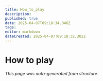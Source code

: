 ```yaml
---
title: How_to_play
description: 
published: true
date: 2025-04-07T09:18:34.346Z
tags: 
editor: markdown
dateCreated: 2025-04-07T09:18:32.302Z
---
```


# How to play

*This page was auto-generated from structure.*